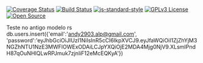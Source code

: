 [![Coverage Status](https://coveralls.io/repos/github/andersonluizpereira/clean-node-api/badge.svg?branch=master)](https://coveralls.io/github/andersonluizpereira/clean-node-api?branch=master)
[![Build Status](https://travis-ci.com/andersonluizpereira/clean-node-api.svg?branch=master)](https://travis-ci.com/andersonluizpereira/clean-node-api)
[![js-standard-style](https://img.shields.io/badge/code%20style-standard-brightgreen.svg)](http://standardjs.com)
[![GPLv3 License](https://img.shields.io/badge/License-GPL%20v3-yellow.svg)](https://opensource.org/licenses/)
[![Open Source](https://badges.frapsoft.com/os/v1/open-source.svg?v=103)](https://opensource.org/)

Teste no antigo modelo rs
db.users.insert({'email':'andy2903.alp@gmail.com', 'password':'eyJhbGciOiJIUzI1NiIsInR5cCI6IkpXVCJ9.eyJfaWQiOiI1ZjZhYjM3NGZhNTU1NzE3MWFlOWExODAiLCJpYXQiOjE2MDA4Mjg0NjV9.XLsmIPndH87qOuNHlQLwRPJmuk7zjnliF12eMcEQKyA'})